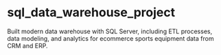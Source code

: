# sql_data_warehouse_project
Built modern data warehouse with SQL Server, including ETL processes, data modeling, and analytics for ecommerce sports equipment data from CRM and ERP.
